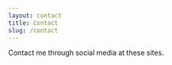 ```yaml
---
layout: contact
title: Contact
slug: /contact
---
```

Contact me through social media at these sites.
